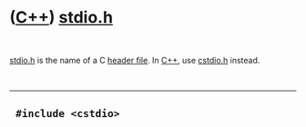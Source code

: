 
 

 

 

 

 

([C++](Cpp.md)) [stdio.h](CppStdioH.md)
=========================================

 

[stdio.h](CppStdioH.md) is the name of a C [header
file](CppHeaderFile.md). In [C++](Cpp.md), use
[cstdio.h](CppCstdioH.md) instead.

 

  ----------------------
  ` #include <cstdio>`
  ----------------------

 

 

 

 

 

 

